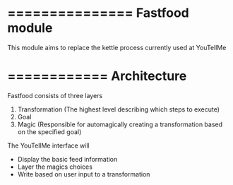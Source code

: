 ===============
Fastfood module
===============
This module aims to replace the kettle process
currently used at YouTellMe


============
Architecture
============

Fastfood consists of three layers

1. Transformation (The highest level describing which steps to execute)
2. Goal
3. Magic (Responsible for automagically creating a transformation based on the specified goal)

The YouTellMe interface will
- Display the basic feed information
- Layer the magics choices
- Write based on user input to a transformation 
